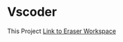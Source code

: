 # Vscoder 
This Project
[Link to Eraser Workspace](https://app.eraser.io/workspace/YtPqZ1VogxGy1jzIDkzj)
